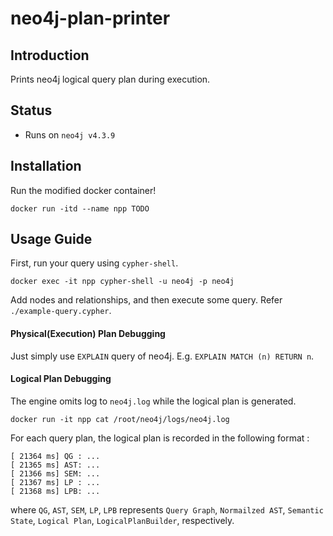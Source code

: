 # neo4j-plan-printer

## Introduction

Prints neo4j logical query plan during execution. 

## Status
- Runs on `neo4j v4.3.9`

## Installation

Run the modified docker container!
```
docker run -itd --name npp TODO
```

## Usage Guide

First, run your query using `cypher-shell`.
```
docker exec -it npp cypher-shell -u neo4j -p neo4j
```
Add nodes and relationships, and then execute some query. Refer `./example-query.cypher`.

#### Physical(Execution) Plan Debugging

Just simply use `EXPLAIN` query of neo4j. E.g. `EXPLAIN MATCH (n) RETURN n`.

#### Logical Plan Debugging

The engine omits log to `neo4j.log` while the logical plan is generated.
```
docker run -it npp cat /root/neo4j/logs/neo4j.log
```

For each query plan, the logical plan is recorded in the following format :
```
[ 21364 ms] QG : ...
[ 21365 ms] AST: ...
[ 21366 ms] SEM: ...
[ 21367 ms] LP : ...
[ 21368 ms] LPB: ...
```
where `QG`, `AST`, `SEM`, `LP`, `LPB` represents `Query Graph`, `Normailzed AST`, `Semantic State`, `Logical Plan`, `LogicalPlanBuilder`, respectively.

